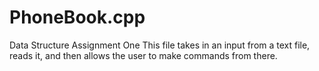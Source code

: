 # PhoneBook.cpp
Data Structure Assignment One
This file takes in an input from a text file, reads it, and then allows the user to make commands from there. 
